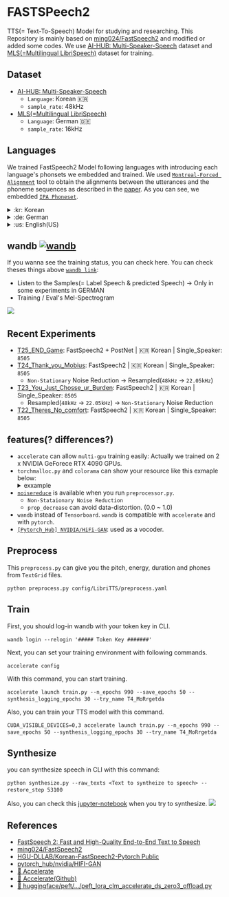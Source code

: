 # FASTSPeech2
 TTS(= Text-To-Speech) Model for studying and researching. This Repository is mainly based on [ming024/FastSpeech2](https://github.com/ming024/FastSpeech2) and modified or added some codes. We use [AI-HUB: Multi-Speaker-Speech](https://aihub.or.kr/aihubdata/data/view.do?currMenu=115&topMenu=100&aihubDataSe=realm&dataSetSn=542) dataset and [MLS(=Multilingual LibriSpeech)](https://www.openslr.org/94/) dataset for training. 

## Dataset
- [AI-HUB: Multi-Speaker-Speech](https://aihub.or.kr/aihubdata/data/view.do?currMenu=115&topMenu=100&aihubDataSe=realm&dataSetSn=542)
  - `Language`: Korean :kr:
  - `sample_rate`: 48kHz
- [MLS(=Multilingual LibriSpeech)](https://www.openslr.org/94/)
  - `Language`: German :de:
  - `sample_rate`: 16kHz


## Languages
 We trained FastSpeech2 Model following languages with introducing each language's phonsets we embedded and trained. We used [`Montreal-Forced Alignment`](https://montreal-forced-aligner.readthedocs.io/en/latest/user_guide/workflows/alignment.html) tool to obtain the alignments between the utterances and the phoneme sequences as described in the [paper](https://arxiv.org/pdf/2006.04558.pdf). As you can see, we embedded [`IPA Phoneset`](https://en.wikipedia.org/wiki/International_Phonetic_Alphabet). 
<details>
<summary>:kr: Korean</summary>
<div>
<a href="https://mfa-models.readthedocs.io/en/latest/dictionary/Korean/Korean%20MFA%20dictionary%20v2_0_0a.html">Korean MFA dictionary v2.0.0a</a> : <code style="white-space:nowrap;"> 'b d dʑ e eː h i iː j k kʰ k̚ k͈ m n o oː p pʰ p̚ p͈ s sʰ s͈ t tɕ tɕʰ tɕ͈ tʰ t̚ t͈ u uː w x ç ŋ ɐ ɕʰ ɕ͈ ɛ ɛː ɡ ɣ ɥ ɦ ɨ ɨː ɭ ɰ ɲ ɸ ɾ ʌ ʌː ʎ ʝ β'</code>
</div>
</details>

<details>
<summary>:de: German</summary>
<div>
<a href="https://mfa-models.readthedocs.io/en/latest/dictionary/German/German%20MFA%20dictionary%20v2_0_0a.html">German MFA dictionary v2.0.0a</a> : <code style="white-space:nowrap;">a aj aw aː b c cʰ d eː f h iː j k kʰ l l̩ m m̩ n n̩ oː p pf pʰ s t ts tʃ tʰ uː v x yː z ç øː ŋ œ ɐ ɔ ɔʏ ə ɛ ɟ ɡ ɪ ɲ ʁ ʃ ʊ ʏ</code>
</div>
</details>

<details>
<summary>:us: English(US)</summary>
<div>
<a href="https://mfa-models.readthedocs.io/en/latest/dictionary/English/English%20MFA%20dictionary%20v2_2_1.html">English MFA dictionary v2.2.1</a> : <code style="white-space:nowrap;">a aj aw aː b bʲ c cʰ cʷ d dʒ dʲ d̪ e ej f fʲ fʷ h i iː j k kp kʰ kʷ l m mʲ m̩ n n̩ o ow p pʰ pʲ pʷ s t tʃ tʰ tʲ tʷ t̪ u uː v vʲ vʷ w z æ ç ð ŋ ɐ ɑ ɑː ɒ ɒː ɔ ɔj ə əw ɚ ɛ ɛː ɜ ɜː ɝ ɟ ɟʷ ɡ ɡb ɡʷ ɪ ɫ ɫ̩ ɲ ɹ ɾ ɾʲ ɾ̃ ʃ ʉ ʉː ʊ ʎ ʒ ʔ θ</code>
</div>
</details>


## wandb [![wandb](https://raw.githubusercontent.com/wandb/assets/main/wandb-github-badge-gradient.svg)](https://wandb.ai/wako/FastSpeech2_german)
 If you wanna see the training status, you can check here. You can check theses things above [`wandb link`](https://wandb.ai/wako/FastSpeech2_german):
- Listen to the Samples(= Label Speech & predicted Speech) -> Only in some experiments in GERMAN
- Training / Eval's Mel-Spectrogram

 <img src="/imgs/스크린샷 2023-11-20 오후 9.30.33.png" width="83%"></img>

## Recent Experiments
- [T25_END_Game](https://wandb.ai/wako/FASTSpeech2/runs/jmgusg30?workspace=user-wako): FastSpeech2 + PostNet | :kr: Korean | Single_Speaker: `8505`
- [T24_Thank_you_Mobius](https://wandb.ai/wako/FASTSpeech2/runs/dzitww6h?workspace=user-wako): FastSpeech2 | :kr: Korean | Single_Speaker: `8505`
  - `Non-Stationary` Noise Reduction -> Resampled(`48kHz` -> `22.05kHz`)
- [T23_You_Just_Chosse_ur_Burden](https://wandb.ai/wako/FASTSpeech2/runs/3nkazngt?workspace=user-wako): FastSpeech2 | :kr: Korean | Single_Speaker: `8505`
  - Resampled(`48kHz` -> `22.05kHz`) -> `Non-Stationary` Noise Reduction
- [T22_Theres_No_comfort](https://wandb.ai/wako/FASTSpeech2/runs/7gzyljgd?workspace=user-wako): FastSpeech2 | :kr: Korean | Single_Speaker: `8505`


## features(? differences?)
- `accelerate` can allow `multi-gpu` training easily: Actually we trained on 2 x NVIDIA GeForece RTX 4090 GPUs. 
- `torchmalloc.py` and `colorama` can show your resource like this exmaple below:
  <details>
  <summary> exxample</summary>
  <div>
  <img src="/imgs/스크린샷 2023-11-20 오후 11.25.09.png" width="60%"></img>
  </div>
  </details>
- [`noisereduce`](https://github.com/timsainb/noisereduce) is available when you run `preprocessor.py`.
  - `Non-Stataionary Noise Reduction`
  - `prop_decrease` can avoid data-distortion. (0.0 ~ 1.0)
- `wandb` instead of `Tensorboard`. `wandb` is compatible with `accelerate` and with `pytorch`.
- [`[Pytorch_Hub] NVIDIA/HiFi-GAN`](https://pytorch.org/hub/nvidia_deeplearningexamples_hifigan/): used as a vocoder.
    
 

## Preprocess
 This `preprocess.py` can give you the pitch, energy, duration and phones from `TextGrid` files. 
```
python preprocess.py config/LibriTTS/preprocess.yaml 
```

## Train
 First, you should log-in wandb with your token key in CLI. 
```
wandb login --relogin '##### Token Key #######'
```

 Next, you can set your training environment with following commands. 
```
accelerate config
```

 With this command, you can start training. 
```
accelerate launch train.py --n_epochs 990 --save_epochs 50 --synthesis_logging_epochs 30 --try_name T4_MoRrgetda
```

Also, you can train your TTS model with this command.
```
CUDA_VISIBLE_DEVICES=0,3 accelerate launch train.py --n_epochs 990 --save_epochs 50 --synthesis_logging_epochs 30 --try_name T4_MoRrgetda
```

## Synthesize
you can synthesize speech in CLI with this command: 
```
python synthesize.py --raw_texts <Text to syntheize to speech> --restore_step 53100
```
Also, you can check this [jupyter-notebook](https://github.com/elu-lab/FASTSPeech2/blob/main/synthesize_example.ipynb) when you try to synthesize.
 <img src="/imgs/스크린샷 2023-11-20 오후 9.33.27.png" width="83%"></img>


## References
- [FastSpeech 2: Fast and High-Quality End-to-End Text to Speech](https://arxiv.org/abs/2006.04558)
- [ming024/FastSpeech2](https://github.com/ming024/FastSpeech2)
- [HGU-DLLAB/Korean-FastSpeech2-Pytorch
Public](https://github.com/HGU-DLLAB/Korean-FastSpeech2-Pytorch)
- [pytorch_hub/nvidia/HIFI-GAN](https://pytorch.org/hub/nvidia_deeplearningexamples_hifigan/)
- [🤗 Accelerate](https://huggingface.co/docs/accelerate/package_reference/accelerator)
- [🤗 Accelerate(Github)](https://github.com/huggingface/accelerate) 
- [🤗 huggingface/peft/.../peft_lora_clm_accelerate_ds_zero3_offload.py](https://github.com/huggingface/peft/blob/main/examples/causal_language_modeling/peft_lora_clm_accelerate_ds_zero3_offload.py)
